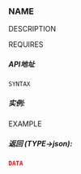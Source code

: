 ### NAME

DESCRIPTION

REQUIRES

##### API地址

`SYNTAX`

##### 实例:

EXAMPLE

##### 返回 (TYPE->json):

```json
DATA
```


